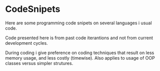 # CodeSnipets
Here are some programming code snipets on several languages i usual code.

Code presented here is from past code iterantions and not from current development cycles.

During coding i give preference on coding techniques that result on less memory usage, and less costly (timewise). Also applies to usage of OOP classes versus simpler strutures.


